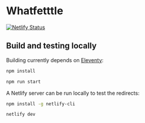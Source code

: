 # Whatfetttle

[![Netlify Status](https://api.netlify.com/api/v1/badges/8a4fd93b-084a-40bf-a380-9cc1cc51f3d9/deploy-status)](https://app.netlify.com/sites/wonderful-blackwell-56849e/deploys)

## Build and testing locally

Building currently depends on [Eleventy](https://www.11ty.dev/):

```bash
npm install

npm run start
```

A Netlify server can be run locally to test the redirects:

```bash
npm install -g netlify-cli

netlify dev
```
